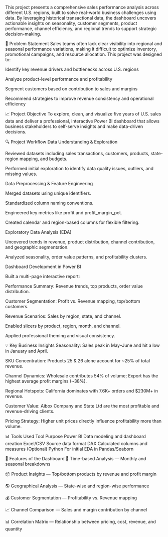This project presents a comprehensive sales performance analysis across different U.S. regions, built to solve real-world business challenges using data. By leveraging historical transactional data, the dashboard uncovers actionable insights on seasonality, customer segments, product performance, channel efficiency, and regional trends to support strategic decision-making.

🧠 Problem Statement
Sales teams often lack clear visibility into regional and seasonal performance variations, making it difficult to optimize inventory, promotional campaigns, and resource allocation. This project was designed to:

Identify key revenue drivers and bottlenecks across U.S. regions

Analyze product-level performance and profitability

Segment customers based on contribution to sales and margins

Recommend strategies to improve revenue consistency and operational efficiency

📈 Project Objective
To explore, clean, and visualize five years of U.S. sales data and deliver a professional, interactive Power BI dashboard that allows business stakeholders to self-serve insights and make data-driven decisions.

🔍 Project Workflow
Data Understanding & Exploration

Reviewed datasets including sales transactions, customers, products, state-region mapping, and budgets.

Performed initial exploration to identify data quality issues, outliers, and missing values.

Data Preprocessing & Feature Engineering

Merged datasets using unique identifiers.

Standardized column naming conventions.

Engineered key metrics like profit and profit_margin_pct.

Created calendar and region-based columns for flexible filtering.

Exploratory Data Analysis (EDA)

Uncovered trends in revenue, product distribution, channel contribution, and geographic segmentation.

Analyzed seasonality, order value patterns, and profitability clusters.

Dashboard Development in Power BI

Built a multi-page interactive report:

Performance Summary: Revenue trends, top products, order value distribution.

Customer Segmentation: Profit vs. Revenue mapping, top/bottom customers.

Revenue Scenarios: Sales by region, state, and channel.

Enabled slicers by product, region, month, and channel.

Applied professional theming and visual consistency.

💡 Key Business Insights
Seasonality: Sales peak in May–June and hit a low in January and April.

SKU Concentration: Products 25 & 26 alone account for ~25% of total revenue.

Channel Dynamics: Wholesale contributes 54% of volume; Export has the highest average profit margins (~38%).

Regional Hotspots: California dominates with 7.6K+ orders and $230M+ in revenue.

Customer Value: Aibox Company and State Ltd are the most profitable and revenue-driving clients.

Pricing Strategy: Higher unit prices directly influence profitability more than volume.

📊 Tools Used
Tool	Purpose
Power BI	Data modeling and dashboard creation
Excel/CSV	Source data format
DAX	Calculated columns and measures
(Optional) Python	For initial EDA in Pandas/Seaborn

📌 Features of the Dashboard
📅 Time-based Analysis — Monthly and seasonal breakdowns

📦 Product Insights — Top/bottom products by revenue and profit margin

🌎 Geographical Analysis — State-wise and region-wise performance

💰 Customer Segmentation — Profitability vs. Revenue mapping

📈 Channel Comparison — Sales and margin contribution by channel

📊 Correlation Matrix — Relationship between pricing, cost, revenue, and quantity
